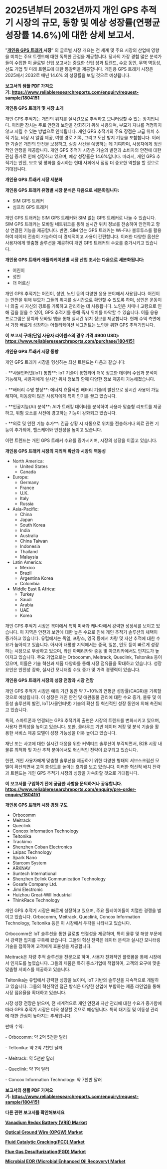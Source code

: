 <p><h1>2025년부터 2032년까지 개인 GPS 추적기 시장의 규모, 동향 및 예상 성장률(연평균 성장률 14.6%)에 대한 상세 보고서.</h1></p><p>"<strong><a href="https://www.reliableresearchreports.com/personal-gps-trackers-r1804151?utm_campaign=106&utm_medium=7&utm_source=Github&utm_content=ia&utm_term=14022025&utm_id=personal-gps-trackers">개인용 GPS 트래커&nbsp;</a></strong><strong>시장</strong>" 의 글로벌 시장 개요는 전 세계 및 주요 시장의 산업에 영향을 미치는 주요 트렌드에 대한 독특한 관점을 제공합니다. 당사의 가장 경험 많은 분석가들이 수집한 이 글로벌 산업 보고서는 중요한 산업 성과 트렌드, 수요 동인, 무역 역동성, 선도 기업 및 미래 트렌드에 대한 통찰력을 제공합니다. 개인용 GPS 트래커 시장은 2025에서 2032로 매년 14.6% 의 성장률을 보일 것으로 예상됩니다.&nbsp;</p>
<p><strong>보고서의 샘플 PDF 가져오기:&nbsp;<a href="https://www.reliableresearchreports.com/enquiry/request-sample/1804151?utm_campaign=106&utm_medium=7&utm_source=Github&utm_content=ia&utm_term=14022025&utm_id=personal-gps-trackers">https://www.reliableresearchreports.com/enquiry/request-sample/1804151</a></strong></p>
<p><strong>개인용 GPS 트래커 및 시장 소개</strong></p>
<p><p>개인 GPS 추적기는 개인의 위치를 실시간으로 추적하고 모니터링할 수 있는 장치입니다. 이러한 장치는 주로 안전과 보안을 강화하기 위해 사용되며, 부모가 자녀를 걱정하지 않고 지킬 수 있는 방법으로 인식됩니다. 개인 GPS 추적기의 주요 장점은 고급 위치 추적 기능, 비상 시 알림 제공, 여행 경로 기록, 그리고 도난 방지 기능을 포함합니다. 이러한 기술은 개인의 안전을 보장하고, 실종 사건을 예방하는 데 기여하며, 사용자에게 정신적인 안정을 제공합니다. 개인 GPS 추적기 시장은 기술의 발전과 소비자의 안전에 대한 관심 증가로 인해 성장하고 있으며, 예상 성장률은 14.6%입니다. 따라서, 개인 GPS 추적기는 안전, 보호 및 평화를 중시하는 현대 사회에서 점점 더 중요한 역할을 할 것으로 기대됩니다.</p></p>
<p><strong>개인용 GPS 트래커 시장 세분화</strong></p>
<p><strong>개인용 GPS 트래커 유형별 시장 분석은 다음으로 세분화됩니다:</strong></p>
<p><ul><li>SIM GPS 트래커</li><li>심프리 GPS 트래커</li></ul></p>
<p><p>개인 GPS 트래커는 SIM GPS 트래커와 SIM 없는 GPS 트래커로 나눌 수 있습니다. SIM GPS 트래커는 모바일 네트워크를 통해 실시간 위치 정보를 전송하여 안전하고 항상 연결된 기능을 제공합니다. 반면, SIM 없는 GPS 트래커는 Wi-Fi나 블루투스를 활용하여 데이터 전송이 가능하여 더 경제적이고 사용이 간편합니다. 이러한 다양한 옵션은 사용자에게 맞춤형 솔루션을 제공하여 개인 GPS 트래커의 수요를 증가시키고 있습니다.</p></p>
<p><strong>개인용 GPS 트래커 애플리케이션별 시장 산업 조사는 다음으로 세분화됩니다:</strong></p>
<p><ul><li>어린이</li><li>성인</li><li>더 어르신</li></ul></p>
<p><p>개인 GPS 추적기는 어린이, 성인, 노인 등의 다양한 응용 분야에서 사용됩니다. 어린이는 안전을 위해 부모가 그들의 위치를 실시간으로 확인할 수 있도록 하며, 성인은 운동이나 외출 시 자신의 경로를 기록하고 관리하는 데 사용됩니다. 노인은 치매나 고령으로 인해 길을 잃을 수 있어, GPS 추적기를 통해 즉시 위치를 파악할 수 있습니다. 이들 응용 프로그램은 장치와 모바일 앱을 통해 실시간 위치 정보를 제공합니다. 현재 수익 측면에서 가장 빠르게 성장하는 어플리케이션 세그먼트는 노인을 위한 GPS 추적기입니다.</p></p>
<p><strong>이 보고서 구매(단일 사용자 라이센스의 경우 가격 4900 USD): <a href="https://www.reliableresearchreports.com/purchase/1804151?utm_campaign=106&utm_medium=7&utm_source=Github&utm_content=ia&utm_term=14022025&utm_id=personal-gps-trackers">https://www.reliableresearchreports.com/purchase/1804151</a></strong></p>
<p><strong>개인용 GPS 트래커 시장 동향</strong></p>
<p><p>개인 GPS 트래커 시장을 형성하는 최신 트렌드는 다음과 같습니다:</p><p>- **사물인터넷(IoT) 통합**: IoT 기술이 통합되어 더욱 정교한 데이터 수집과 분석이 가능해져, 사용자에게 실시간 위치 정보와 함께 다양한 정보 제공이 가능해졌습니다.</p><p>- **배터리 수명 향상**: 에너지 효율적인 배터리 기술의 발전으로 장시간 사용이 가능해지며, 이동량이 많은 사용자에게 특히 인기를 끌고 있습니다.</p><p>- **인공지능(AI) 분석**: AI가 트래킹 데이터를 분석하여 사용자 맞춤형 리포트를 제공하고, 위험 요소를 사전에 경고하는 기능이 강화되고 있습니다.</p><p>- **의료 및 안전 기능 추가**: 긴급 상황 시 자동으로 위치를 전송하거나 의료 관련 기능이 추가되어, 헬스케어와 안전성을 높이고 있습니다.</p><p>이런 트렌드는 개인 GPS 트래커 수요를 증가시키며, 시장의 성장을 이끌고 있습니다.</p></p>
<p><strong>개인용 GPS 트래커 시장의 지리적 확산과 시장의 역동성</strong></p>
<p><ul>
    <li>
        North America:
        <ul>
            <li>United States</li>
            <li>Canada</li>
        </ul>
    </li>
    <li>
        Europe:
        <ul>
            <li>Germany</li>
            <li>France</li>
            <li>U.K.</li>
            <li>Italy</li>
            <li>Russia</li>
        </ul>
    </li>
    <li>
        Asia-Pacific:
        <ul>
            <li>China</li>
            <li>Japan</li>
            <li>South Korea</li>
            <li>India</li>
            <li>Australia</li>
            <li>China Taiwan</li>
            <li>Indonesia</li>
            <li>Thailand</li>
            <li>Malaysia</li>
        </ul>
    </li>
    <li>
        Latin America:
        <ul>
            <li>Mexico</li>
            <li>Brazil</li>
            <li>Argentina Korea</li>
            <li>Colombia</li>
        </ul>
    </li>
    <li>
        Middle East & Africa:
        <ul>
            <li>Turkey</li>
            <li>Saudi</li>
            <li>Arabia</li>
            <li>UAE</li>
            <li>Korea</li>
        </ul>
    </li>
    </ul></p>
<p><p>개인 GPS 추적기 시장은 북미에서 특히 미국과 캐나다에서 강력한 성장세를 보이고 있습니다. 이 지역은 안전과 보안에 대한 높은 수요로 인해 개인 추적기 솔루션의 채택이 증가하고 있습니다. 유럽에서는 독일, 프랑스, 영국 등에서 차량 및 자산 추적에 대한 수요가 높아지고 있습니다. 아시아 태평양 지역에서는 중국, 일본, 인도 등이 빠르게 성장하는 시장으로 부상하고 있으며, 라틴 아메리카와 중동 및 아프리카에서도 인지도가 높아지고 있습니다. 주요 기업으로는 Orbocomm, Meitrack, Queclink, Teltonika 등이 있으며, 이들은 기술 혁신과 제품 다양화를 통해 시장 점유율을 확대하고 있습니다. 성장 요인은 안전성 강화, 실시간 모니터링 수요 증가 및 가격 경쟁력이 있습니다.</p></p>
<p><strong>개인용 GPS 트래커 시장의 성장 전망과 시장 전망</strong></p>
<p><p>개인 GPS 추적기 시장은 예측 기간 동안 약 7~10%의 연평균 성장률(CAGR)을 기록할 것으로 예상됩니다. 이 성장은 개인 안전 및 애완동물 관리에 대한 수요 증가, 물류 및 이동성 솔루션의 발전, IoT(사물인터넷) 기술의 확산 등 혁신적인 성장 동인에 의해 촉진되고 있습니다. </p><p>특히, 스마트폰과 연결되는 GPS 추적기의 출현은 시장의 트렌드를 변화시키고 있으며, 사용자 편의성을 높이고 있습니다. 또한, 클라우드 기반 데이터 저장 및 분석 기술을 활용한 서비스 제공 모델이 성장 가능성을 더욱 높이고 있습니다. </p><p>재난 또는 사고에 대한 실시간 대응을 위한 커넥티드 솔루션이 부각되면서, B2B 시장 내 물류 최적화 및 자산 추적 분야에서도 혁신적인 전략이 요구되고 있습니다. </p><p>한편, 개인 사용자에게 맞춤형 솔루션을 제공하기 위한 다양한 형태의 서브스크립션 모델이 확산되면서 고객 충성도를 높이는 효과를 보고 있습니다. 이러한 혁신적 배치 전략과 트렌드는 개인 GPS 추적기 시장의 성장을 가속화할 것으로 기대됩니다.</p></p>
<p><strong>이 보고서를 구입하기 전에 궁금한 사항을 문의하거나 공유합니다. <a href="https://www.reliableresearchreports.com/enquiry/pre-order-enquiry/1804151?utm_campaign=106&utm_medium=7&utm_source=Github&utm_content=ia&utm_term=14022025&utm_id=personal-gps-trackers">https://www.reliableresearchreports.com/enquiry/pre-order-enquiry/1804151</a></strong></p>
<p><strong>개인용 GPS 트래커 시장 경쟁 구도</strong></p>
<p><ul><li>Orbocomm</li><li>Meitrack</li><li>Queclink</li><li>Concox Information Technology</li><li>Teltonika</li><li>Trackimo</li><li>Shenzhen Coban Electronics</li><li>Laipac Technology</li><li>Spark Nano</li><li>Starcom System</li><li>ARKNAV</li><li>Suntech International</li><li>Shenzhen Eelink Communication Technology</li><li>Gosafe Company Ltd.</li><li>Jimi Electronic</li><li>Huizhou Great-Will Industrial</li><li>ThinkRace Technology</li></ul></p>
<p><p>개인 GPS 추적기 시장은 빠르게 성장하고 있으며, 주요 플레이어들이 치열한 경쟁을 벌이고 있습니다. Orbocomm, Meitrack, Queclink, Concox Information Technology, Teltonika 등은 이 시장에서 두각을 나타내고 있습니다. </p><p>Orbocomm은 IoT 솔루션을 통한 글로벌 연결성을 제공하며, 특히 물류 및 해양 부문에서 강력한 입지를 구축해 왔습니다. 그들의 혁신 전략은 데이터 분석과 실시간 모니터링 기술을 접목하여 고객에게 효율성을 제공합니다. </p><p>Meitrack은 차량 추적 솔루션을 전문으로 하며, 사용자 친화적인 플랫폼을 통해 시장에서 인지도를 높였습니다. 그들의 제품은 특히 중소기업에 적합하여, 고객의 요구에 맞춘 맞춤형 서비스를 제공하고 있습니다. </p><p>Teltonika는 유럽에서 강력한 성장을 보이며, IoT 기반의 솔루션을 지속적으로 개발하고 있습니다. 그들의 혁신적인 접근 방식은 다양한 산업에 부합하는 제품 라인업을 통해 시장 점유율을 확대하고 있습니다.</p><p>시장 성장 전망은 밝으며, 전 세계적으로 개인 안전과 자산 관리에 대한 수요가 증가함에 따라 GPS 추적기 시장은 더욱 성장할 것으로 예상됩니다. 특히 대기질 및 이동성 관리에 대한 관심이 높아지는 추세입니다.</p><p>판매 수익:</p><p>- Orbocomm: 약 2억 5천만 달러</p><p>- Teltonika: 약 2억 7천만 달러</p><p>- Meitrack: 약 5천만 달러</p><p>- Queclink: 약 1억 달러</p><p>- Concox Information Technology: 약 7천만 달러</p></p>
<p><strong>보고서의 샘플 PDF 가져오기:&nbsp;<a href="https://www.reliableresearchreports.com/enquiry/request-sample/1804151?utm_campaign=106&utm_medium=7&utm_source=Github&utm_content=ia&utm_term=14022025&utm_id=personal-gps-trackers">https://www.reliableresearchreports.com/enquiry/request-sample/1804151</a></strong></p>
<p><strong></strong></p>
<p><strong></strong></p>
<p><strong></strong></p>
<p><strong></strong></p>
<p><strong>다른 관련 보고서를 확인해보세요</strong></p>
<p><strong><p><a href="https://github.com/klaassenmackenzie6/Market-Research-Report-List-1/blob/main/vanadium-redox-battery-vrb-market.md?utm_campaign=106&utm_medium=7&utm_source=Github&utm_content=ia&utm_term=14022025&utm_id=personal-gps-trackers">Vanadium Redox Battery (VRB) Market</a></p><p><a href="https://github.com/ahamdyzabira4/Market-Research-Report-List-1/blob/main/optical-ground-wire-opgw-market.md?utm_campaign=106&utm_medium=7&utm_source=Github&utm_content=ia&utm_term=14022025&utm_id=personal-gps-trackers">Optical Ground Wire (OPGW) Market</a></p><p><a href="https://github.com/jenithschijf/Market-Research-Report-List-1/blob/main/fluid-catalytic-crackingfcc-market.md?utm_campaign=106&utm_medium=7&utm_source=Github&utm_content=ia&utm_term=14022025&utm_id=personal-gps-trackers">Fluid Catalytic Cracking(FCC) Market</a></p><p><a href="https://github.com/saoutiguarro/Market-Research-Report-List-1/blob/main/flue-gas-desulfurizationfgd-market.md?utm_campaign=106&utm_medium=7&utm_source=Github&utm_content=ia&utm_term=14022025&utm_id=personal-gps-trackers">Flue Gas Desulfurization(FGD) Market</a></p><p><a href="https://github.com/saroarmaicky/Market-Research-Report-List-1/blob/main/microbial-eor-microbial-enhanced-oil-recovery-market.md?utm_campaign=106&utm_medium=7&utm_source=Github&utm_content=ia&utm_term=14022025&utm_id=personal-gps-trackers">Microbial EOR (Microbial Enhanced Oil Recovery) Market</a></p></strong></p>
<p></p>